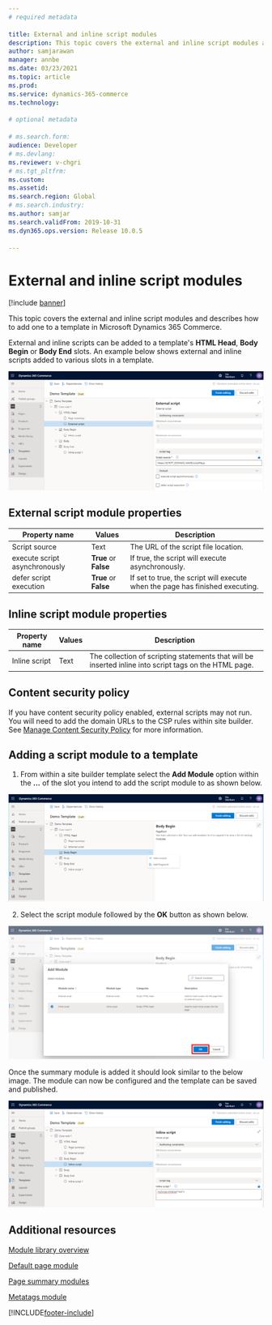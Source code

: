 ```yaml
---
# required metadata

title: External and inline script modules
description: This topic covers the external and inline script modules and describes how to add one to a template in Microsoft Dynamics 365 Commerce.
author: samjarawan
manager: annbe
ms.date: 03/23/2021
ms.topic: article
ms.prod: 
ms.service: dynamics-365-commerce
ms.technology: 

# optional metadata

# ms.search.form: 
audience: Developer
# ms.devlang: 
ms.reviewer: v-chgri
# ms.tgt_pltfrm: 
ms.custom: 
ms.assetid: 
ms.search.region: Global
# ms.search.industry: 
ms.author: samjar
ms.search.validFrom: 2019-10-31
ms.dyn365.ops.version: Release 10.0.5

---
```


# External and inline script modules

[!include [banner](includes/banner.md)]

This topic covers the external and inline script modules and describes how to add one to a template in Microsoft Dynamics 365 Commerce.

External and inline scripts can be added to a template's **HTML Head**, **Body Begin** or **Body End** slots.  An example below shows external and inline scripts added to various slots in a template.

![Script modules](media/script-modules-1.png)

## External script module properties

| Property name     | Values | Description |
|-------------------|--------|-------------|
| Script source | Text | The URL of the script file location. |
| execute script asynchronously | **True** or **False** | If true, the script will execute asynchronously. |
| defer script execution | **True** or **False** | If set to true, the script will execute when the page has finished executing. |

## Inline script module properties

| Property name     | Values | Description |
|-------------------|--------|-------------|
| Inline script | Text | The collection of scripting statements that will be inserted inline into script tags on the HTML page. |

## Content security policy

If you have content security policy enabled, external scripts may not run.  You will need to add the domain URLs to the CSP rules within site builder.  See [Manage Content Security Policy](manage-csp.md) for more information.

## Adding a script module to a template

1. From within a site builder template select the **Add Module** option within the **...** of the slot you intend to add the script module to as shown below.

![Add new module](media/script-modules-2.png)

2. Select the script module followed by the **OK** button as shown below. 

![Add script module](media/script-modules-3.png)

Once the summary module is added it should look similar to the below image.  The module can now be configured and the template can be saved and published.

![Inline script module added](media/script-modules-4.png)


## Additional resources

[Module library overview](starter-kit-overview.md)

[Default page module](default-page-module.md)

[Page summary modules](page-summary-module.md)

[Metatags module](metatags-module.md)


[!INCLUDE[footer-include](../includes/footer-banner.md)]
